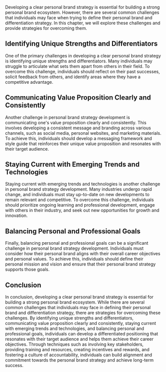
Developing a clear personal brand strategy is essential for building a strong personal brand ecosystem. However, there are several common challenges that individuals may face when trying to define their personal brand and differentiation strategy. In this chapter, we will explore these challenges and provide strategies for overcoming them.

Identifying Unique Strengths and Differentiators
------------------------------------------------

One of the primary challenges in developing a clear personal brand strategy is identifying unique strengths and differentiators. Many individuals may struggle to articulate what sets them apart from others in their field. To overcome this challenge, individuals should reflect on their past successes, solicit feedback from others, and identify areas where they have a competitive advantage.

Communicating Value Proposition Clearly and Consistently
--------------------------------------------------------

Another challenge in personal brand strategy development is communicating one's value proposition clearly and consistently. This involves developing a consistent message and branding across various channels, such as social media, personal websites, and marketing materials. To achieve this, individuals should develop a messaging framework and style guide that reinforces their unique value proposition and resonates with their target audience.

Staying Current with Emerging Trends and Technologies
-----------------------------------------------------

Staying current with emerging trends and technologies is another challenge in personal brand strategy development. Many industries undergo rapid change, and individuals must stay up-to-date on new developments to remain relevant and competitive. To overcome this challenge, individuals should prioritize ongoing learning and professional development, engage with others in their industry, and seek out new opportunities for growth and innovation.

Balancing Personal and Professional Goals
-----------------------------------------

Finally, balancing personal and professional goals can be a significant challenge in personal brand strategy development. Individuals must consider how their personal brand aligns with their overall career objectives and personal values. To achieve this, individuals should define their personal mission and vision and ensure that their personal brand strategy supports those goals.

Conclusion
----------

In conclusion, developing a clear personal brand strategy is essential for building a strong personal brand ecosystem. While there are several common challenges that individuals may face in defining their personal brand and differentiation strategy, there are strategies for overcoming these challenges. By identifying unique strengths and differentiators, communicating value proposition clearly and consistently, staying current with emerging trends and technologies, and balancing personal and professional goals, individuals can develop a differentiated positioning that resonates with their target audience and helps them achieve their career objectives. Through techniques such as involving key stakeholders, providing training and resources, creating incentives and rewards, and fostering a culture of accountability, individuals can build alignment and commitment towards the personal brand strategy and achieve long-term success.

